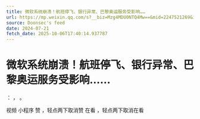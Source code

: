 ```yaml
---
title: 微软系统崩溃！航班停飞、银行异常、巴黎奥运服务受影响……
url: https://mp.weixin.qq.com/s?__biz=Mzg4MDU0NTQ4Mw==&mid=2247521269&idx=2&sn=5cfdc0738d699cf1508e25fef46657a0
source: Doonsec's feed
date: 2024-07-21
fetch_date: 2025-10-06T17:40:14.937787
---
```


# 微软系统崩溃！航班停飞、银行异常、巴黎奥运服务受影响……

：
，
。

视频
小程序
赞
，轻点两下取消赞
在看
，轻点两下取消在看